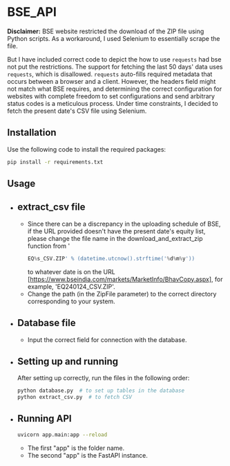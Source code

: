 # BSE_API

**Disclaimer:** BSE website restricted the download of the ZIP file using Python scripts. As a workaround, I used Selenium to essentially scrape the file.

But I have included correct code to depict the how to use `requests` had bse not put the restrictions.
The support for fetching the last 50 days' data uses `requests`, which is disallowed. `requests` auto-fills required metadata that occurs between a browser and a client. However, the headers field might not match what BSE requires, and determining the correct configuration for websites with complete freedom to set configurations and send arbitrary status codes is a meticulous process. Under time constraints, I decided to fetch the present date's CSV file using Selenium.

## Installation

Use the following code to install the required packages:

```bash
pip install -r requirements.txt
```

## Usage

* ## extract_csv file
  * Since there can be a discrepancy in the uploading schedule of BSE, if the URL provided doesn't have the present date's equity list, please change the file name in the download_and_extract_zip function from '
    ```python 
    EQ%s_CSV.ZIP' % (datetime.utcnow().strftime('%d%m%y'))
    ```
    to whatever date is on the URL [https://www.bseindia.com/markets/MarketInfo/BhavCopy.aspx], for example, 'EQ240124_CSV.ZIP'.
  * Change the path (in the ZipFile parameter) to the correct directory corresponding to your system.
* ## Database file
  * Input the correct field for connection with the database.
* ## Setting up and running
  After setting up correctly, run the files in the following order:
  ```bash
  python database.py  # to set up tables in the database
  python extract_csv.py  # to fetch CSV
  ```
* ## Running API
  ```bash
  uvicorn app.main:app --reload
  ```
  * The first "app" is the folder name.
  * The second "app" is the FastAPI instance.
